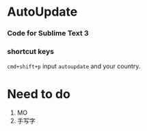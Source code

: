 # AutoUpdate


### Code for Sublime Text 3

### shortcut keys

`cmd+shift+p` input `autoupdate` and your country.

# Need to do

1. MO
3. 手写字
